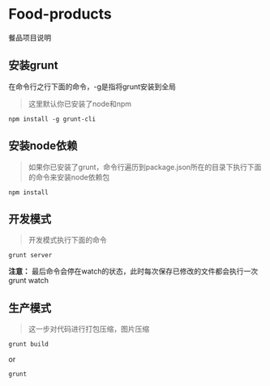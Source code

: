 # Food-products
餐品项目说明

## 安装grunt

在命令行之行下面的命令，-g是指将grunt安装到全局
> 这里默认你已安装了node和npm

```shell
npm install -g grunt-cli
```

##  安装node依赖
> 如果你已安装了grunt，命令行遍历到package.json所在的目录下执行下面的命令来安装node依赖包

```shell
npm install
```
## 开发模式
 > 开发模式执行下面的命令
 
 ```shell
grunt server
```
**注意：** 最后命令会停在watch的状态，此时每次保存已修改的文件都会执行一次grunt watch


## 生产模式
 > 这一步对代码进行打包压缩，图片压缩

 ```shell
grunt build
```
  or
 ```shell
grunt
```
